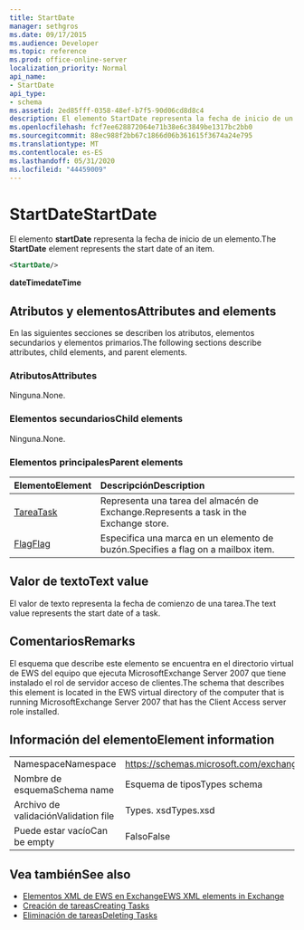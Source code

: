 ```yaml
---
title: StartDate
manager: sethgros
ms.date: 09/17/2015
ms.audience: Developer
ms.topic: reference
ms.prod: office-online-server
localization_priority: Normal
api_name:
- StartDate
api_type:
- schema
ms.assetid: 2ed85fff-0358-48ef-b7f5-90d06cd8d8c4
description: El elemento StartDate representa la fecha de inicio de un elemento.
ms.openlocfilehash: fcf7ee628872064e71b38e6c3849be1317bc2bb0
ms.sourcegitcommit: 88ec988f2bb67c1866d06b361615f3674a24e795
ms.translationtype: MT
ms.contentlocale: es-ES
ms.lasthandoff: 05/31/2020
ms.locfileid: "44459009"
---
```

# <a name="startdate"></a><span data-ttu-id="69e92-103">StartDate</span><span class="sxs-lookup"><span data-stu-id="69e92-103">StartDate</span></span>

<span data-ttu-id="69e92-104">El elemento **startDate** representa la fecha de inicio de un elemento.</span><span class="sxs-lookup"><span data-stu-id="69e92-104">The **StartDate** element represents the start date of an item.</span></span> 
  
```xml
<StartDate/>
```

<span data-ttu-id="69e92-105">**dateTime**</span><span class="sxs-lookup"><span data-stu-id="69e92-105">**dateTime**</span></span>

## <a name="attributes-and-elements"></a><span data-ttu-id="69e92-106">Atributos y elementos</span><span class="sxs-lookup"><span data-stu-id="69e92-106">Attributes and elements</span></span>

<span data-ttu-id="69e92-107">En las siguientes secciones se describen los atributos, elementos secundarios y elementos primarios.</span><span class="sxs-lookup"><span data-stu-id="69e92-107">The following sections describe attributes, child elements, and parent elements.</span></span>
  
### <a name="attributes"></a><span data-ttu-id="69e92-108">Atributos</span><span class="sxs-lookup"><span data-stu-id="69e92-108">Attributes</span></span>

<span data-ttu-id="69e92-109">Ninguna.</span><span class="sxs-lookup"><span data-stu-id="69e92-109">None.</span></span>
  
### <a name="child-elements"></a><span data-ttu-id="69e92-110">Elementos secundarios</span><span class="sxs-lookup"><span data-stu-id="69e92-110">Child elements</span></span>

<span data-ttu-id="69e92-111">Ninguna.</span><span class="sxs-lookup"><span data-stu-id="69e92-111">None.</span></span>
  
### <a name="parent-elements"></a><span data-ttu-id="69e92-112">Elementos principales</span><span class="sxs-lookup"><span data-stu-id="69e92-112">Parent elements</span></span>

|<span data-ttu-id="69e92-113">**Elemento**</span><span class="sxs-lookup"><span data-stu-id="69e92-113">**Element**</span></span>|<span data-ttu-id="69e92-114">**Descripción**</span><span class="sxs-lookup"><span data-stu-id="69e92-114">**Description**</span></span>|
|:-----|:-----|
|[<span data-ttu-id="69e92-115">Tarea</span><span class="sxs-lookup"><span data-stu-id="69e92-115">Task</span></span>](task.md) <br/> |<span data-ttu-id="69e92-116">Representa una tarea del almacén de Exchange.</span><span class="sxs-lookup"><span data-stu-id="69e92-116">Represents a task in the Exchange store.</span></span>  <br/> |
|[<span data-ttu-id="69e92-117">Flag</span><span class="sxs-lookup"><span data-stu-id="69e92-117">Flag</span></span>](flag.md) <br/> |<span data-ttu-id="69e92-118">Especifica una marca en un elemento de buzón.</span><span class="sxs-lookup"><span data-stu-id="69e92-118">Specifies a flag on a mailbox item.</span></span>  <br/> |
   
## <a name="text-value"></a><span data-ttu-id="69e92-119">Valor de texto</span><span class="sxs-lookup"><span data-stu-id="69e92-119">Text value</span></span>

<span data-ttu-id="69e92-120">El valor de texto representa la fecha de comienzo de una tarea.</span><span class="sxs-lookup"><span data-stu-id="69e92-120">The text value represents the start date of a task.</span></span>
  
## <a name="remarks"></a><span data-ttu-id="69e92-121">Comentarios</span><span class="sxs-lookup"><span data-stu-id="69e92-121">Remarks</span></span>

<span data-ttu-id="69e92-122">El esquema que describe este elemento se encuentra en el directorio virtual de EWS del equipo que ejecuta MicrosoftExchange Server 2007 que tiene instalado el rol de servidor acceso de clientes.</span><span class="sxs-lookup"><span data-stu-id="69e92-122">The schema that describes this element is located in the EWS virtual directory of the computer that is running MicrosoftExchange Server 2007 that has the Client Access server role installed.</span></span>
  
## <a name="element-information"></a><span data-ttu-id="69e92-123">Información del elemento</span><span class="sxs-lookup"><span data-stu-id="69e92-123">Element information</span></span>

|||
|:-----|:-----|
|<span data-ttu-id="69e92-124">Namespace</span><span class="sxs-lookup"><span data-stu-id="69e92-124">Namespace</span></span>  <br/> |https://schemas.microsoft.com/exchange/services/2006/types  <br/> |
|<span data-ttu-id="69e92-125">Nombre de esquema</span><span class="sxs-lookup"><span data-stu-id="69e92-125">Schema name</span></span>  <br/> |<span data-ttu-id="69e92-126">Esquema de tipos</span><span class="sxs-lookup"><span data-stu-id="69e92-126">Types schema</span></span>  <br/> |
|<span data-ttu-id="69e92-127">Archivo de validación</span><span class="sxs-lookup"><span data-stu-id="69e92-127">Validation file</span></span>  <br/> |<span data-ttu-id="69e92-128">Types. xsd</span><span class="sxs-lookup"><span data-stu-id="69e92-128">Types.xsd</span></span>  <br/> |
|<span data-ttu-id="69e92-129">Puede estar vacío</span><span class="sxs-lookup"><span data-stu-id="69e92-129">Can be empty</span></span>  <br/> |<span data-ttu-id="69e92-130">Falso</span><span class="sxs-lookup"><span data-stu-id="69e92-130">False</span></span>  <br/> |
   
## <a name="see-also"></a><span data-ttu-id="69e92-131">Vea también</span><span class="sxs-lookup"><span data-stu-id="69e92-131">See also</span></span>

- [<span data-ttu-id="69e92-132">Elementos XML de EWS en Exchange</span><span class="sxs-lookup"><span data-stu-id="69e92-132">EWS XML elements in Exchange</span></span>](ews-xml-elements-in-exchange.md)
- [<span data-ttu-id="69e92-133">Creación de tareas</span><span class="sxs-lookup"><span data-stu-id="69e92-133">Creating Tasks</span></span>](https://msdn.microsoft.com/library/0ef97334-e8a0-4f67-a23a-dd9e2bbad49f%28Office.15%29.aspx)
- [<span data-ttu-id="69e92-134">Eliminación de tareas</span><span class="sxs-lookup"><span data-stu-id="69e92-134">Deleting Tasks</span></span>](https://msdn.microsoft.com/library/a3d7e25f-8a35-4901-b1d9-d31f418ab340%28Office.15%29.aspx)

